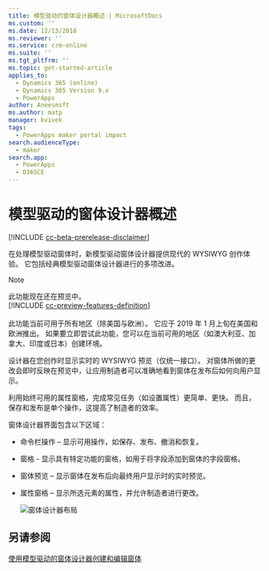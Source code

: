 ```yaml
---
title: 模型驱动的窗体设计器概述 | MicrosoftDocs
ms.custom: ''
ms.date: 12/13/2018
ms.reviewer: ''
ms.service: crm-online
ms.suite: ''
ms.tgt_pltfrm: ''
ms.topic: get-started-article
applies_to:
  - Dynamics 365 (online)
  - Dynamics 365 Version 9.x
  - PowerApps
author: Aneesmsft
ms.author: matp
manager: kvivek
tags:
  - PowerApps maker portal impact
search.audienceType:
  - maker
search.app:
  - PowerApps
  - D365CE
---
```

# <a name="overview-of-the-model-driven-form-designer"></a>模型驱动的窗体设计器概述
[!INCLUDE [cc-beta-prerelease-disclaimer](../../includes/cc-beta-prerelease-disclaimer.md)]

在处理模型驱动窗体时，新模型驱动窗体设计器提供现代的 WYSIWYG 创作体验。 它包括经典模型驱动窗体设计器进行的多项改进。 

> [!NOTE]
> 此功能现在还在预览中。 <br />
> [!INCLUDE [cc-preview-features-definition](../../includes/cc-preview-features-definition.md)] <br /><br />
> 此功能当前可用于所有地区（除美国与欧洲）。 它应于 2019 年 1 月上旬在美国和欧洲推出。 如果要立即尝试此功能，您可以在当前可用的地区（如澳大利亚、加拿大、印度或日本）创建环境。

设计器在您创作时显示实时的 WYSIWYG 预览（仅统一接口）。 对窗体所做的更改会即时反映在预览中，让应用制造者可以准确地看到窗体在发布后如何向用户显示。 

利用始终可用的属性窗格，完成常见任务（如设置属性）更简单、更快。 而且，保存和发布是单个操作，这提高了制造者的效率。

窗体设计器界面包含以下区域： 
- 命令栏操作 – 显示可用操作，如保存、发布、撤消和恢复。 
- 窗格 - 显示具有特定功能的窗格，如用于将字段添加到窗体的字段窗格。 
- 窗体预览 – 显示窗体在发布后向最终用户显示时的实时预览。 
- 属性窗格 – 显示所选元素的属性，并允许制造者进行更改。

   ![窗体设计器布局](media/form-designer.png)

## <a name="see-also"></a>另请参阅
[使用模型驱动的窗体设计器创建和编辑窗体](create-and-edit-forms.md)

